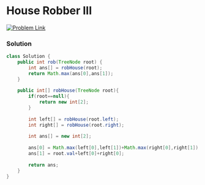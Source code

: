 # House Robber III

[![Problem Link](https://img.shields.io/badge/-LeetCode-FFA116?style=for-the-badge&logo=LeetCode&logoColor=black)](https://leetcode.com/problems/house-robber-iii/)



### Solution
```java
class Solution {
    public int rob(TreeNode root) {
        int ans[] = robHouse(root);
        return Math.max(ans[0],ans[1]);
    }
    
    public int[] robHouse(TreeNode root){
        if(root==null){
            return new int[2];
        }
        
        int left[] = robHouse(root.left);
        int right[] = robHouse(root.right);
        
        int ans[] = new int[2];
        
        ans[0] = Math.max(left[0],left[1])+Math.max(right[0],right[1]);
        ans[1] = root.val+left[0]+right[0];
        
        return ans;
    }
}

```
